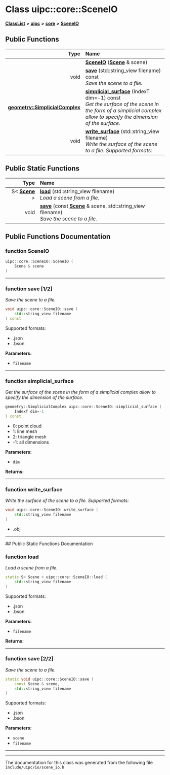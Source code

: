 

# Class uipc::core::SceneIO



[**ClassList**](annotated.md) **>** [**uipc**](namespaceuipc.md) **>** [**core**](namespaceuipc_1_1core.md) **>** [**SceneIO**](classuipc_1_1core_1_1_scene_i_o.md)










































## Public Functions

| Type | Name |
| ---: | :--- |
|   | [**SceneIO**](#function-sceneio) ([**Scene**](classuipc_1_1core_1_1_scene.md) & scene) <br> |
|  void | [**save**](#function-save-12) (std::string\_view filename) const<br>_Save the scene to a file._  |
|  [**geometry::SimplicialComplex**](classuipc_1_1geometry_1_1_simplicial_complex.md) | [**simplicial\_surface**](#function-simplicial_surface) (IndexT dim=-1) const<br>_Get the surface of the scene in the form of a simplicial complex allow to specify the dimension of the surface._  |
|  void | [**write\_surface**](#function-write_surface) (std::string\_view filename) <br>_Write the surface of the scene to a file. Supported formats:_  |


## Public Static Functions

| Type | Name |
| ---: | :--- |
|  S&lt; [**Scene**](classuipc_1_1core_1_1_scene.md) &gt; | [**load**](#function-load) (std::string\_view filename) <br>_Load a scene from a file._  |
|  void | [**save**](#function-save-22) (const [**Scene**](classuipc_1_1core_1_1_scene.md) & scene, std::string\_view filename) <br>_Save the scene to a file._  |


























## Public Functions Documentation




### function SceneIO 

```C++
uipc::core::SceneIO::SceneIO (
    Scene & scene
) 
```




<hr>



### function save [1/2]

_Save the scene to a file._ 
```C++
void uipc::core::SceneIO::save (
    std::string_view filename
) const
```



Supported formats:
* .json
* .bson






**Parameters:**


* `filename` 




        

<hr>



### function simplicial\_surface 

_Get the surface of the scene in the form of a simplicial complex allow to specify the dimension of the surface._ 
```C++
geometry::SimplicialComplex uipc::core::SceneIO::simplicial_surface (
    IndexT dim=-1
) const
```




* 0: point cloud
* 1: line mesh
* 2: triangle mesh
* -1: all dimensions 

**Parameters:**


  * `dim` 



**Returns:**









        

<hr>



### function write\_surface 

_Write the surface of the scene to a file. Supported formats:_ 
```C++
void uipc::core::SceneIO::write_surface (
    std::string_view filename
) 
```




* .obj 




        

<hr>
## Public Static Functions Documentation




### function load 

_Load a scene from a file._ 
```C++
static S< Scene > uipc::core::SceneIO::load (
    std::string_view filename
) 
```



Supported formats:
* .json
* .bson






**Parameters:**


* `filename` 



**Returns:**







        

<hr>



### function save [2/2]

_Save the scene to a file._ 
```C++
static void uipc::core::SceneIO::save (
    const Scene & scene,
    std::string_view filename
) 
```



Supported formats:
* .json
* .bson






**Parameters:**


* `scene` 
* `filename` 




        

<hr>

------------------------------
The documentation for this class was generated from the following file `include/uipc/io/scene_io.h`

